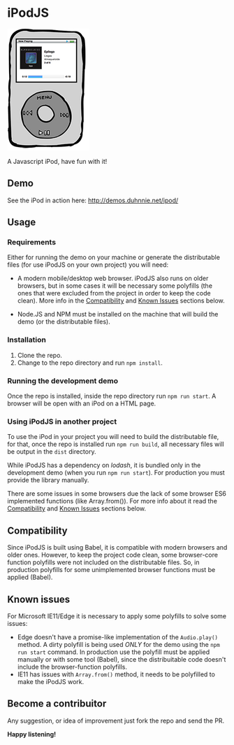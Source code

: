 # iPodJS

![alt text](screenshots/ipodjs.jpg "iPodJS")

A Javascript iPod, have fun with it!

## Demo

See the iPod in action here: http://demos.duhnnie.net/ipod/

## Usage

### Requirements

Either for running the demo on your machine or generate the distributable files (for use iPodJS on your own project) you will need:

  * A modern mobile/desktop web browser. iPodJS also runs on older browsers, but in some cases it will be necessary some polyfills (the ones that were excluded from the project in order to keep the code clean). More info in the [Compatibility](#compatibility) and [Known Issues](#known-issues) sections below.

  * Node.JS and NPM must be installed on the machine that will build the demo (or the distributable files).

### Installation

1. Clone the repo.
2. Change to the repo directory and run `npm install`.

### Running the development demo

Once the repo is installed, inside the repo directory run `npm run start`. A browser will be open with an iPod on a HTML page.

### Using iPodJS in another project

To use the iPod in your project you will need to build the distributable file, for that, once the repo is installed run `npm run build`, all necessary files will be output in the `dist` directory.

While iPodJS has a dependency on *lodash*, it is bundled only in the development demo (when you run `npm run start`). For production you must provide the library manually.

There are some issues in some browsers due the lack of some browser ES6 implemented functions (like Array.from()). For more info about it read the [Compatibility](#compatibility) and [Known Issues](#known-issues) sections below.
  
## Compatibility

Since iPodJS is built using Babel, it is compatible with modern browsers and older ones. However, to keep the project code clean, some browser-core function polyfills were not included on the distributable files. So, in production polyfills for some unimplemented browser functions must be applied (Babel).

## Known issues

For Microsoft IE11/Edge it is necessary to apply some polyfills to solve some issues:
  * Edge doesn't have a promise-like implementation of the `Audio.play()` method. A dirty polyfill is being used *ONLY* for the demo using the `npm run start` command. In production use the polyfill must be applied manually or with some tool (Babel), since the distribuitable code doesn't include the browser-function polyfills.
  * IE11 has issues with `Array.from()` method, it needs to be polyfilled to make the iPodJS work.

## Become a contribuitor
  
Any suggestion, or idea of improvement just fork the repo and send the PR.

**Happy listening!**

